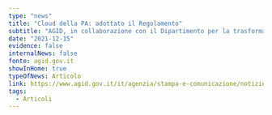 ```yaml
---
type: "news"
title: "Cloud della PA: adottato il Regolamento"
subtitle: "AGID, in collaborazione con il Dipartimento per la trasformazione digitale e l’Agenzia per la Cybersicurezza Nazionale, ha emanato il regolamento su infrastrutture digitali e servizi cloud per la PA"
date: "2021-12-15"
evidence: false
internalNews: false
fonte: agid.gov.it
showInHome: true
typeOfNews: Articolo
link: https://www.agid.gov.it/it/agenzia/stampa-e-comunicazione/notizie/2021/12/15/cloud-pa-adottato-il-regolamento/
tags:
  - Articoli
---
```

